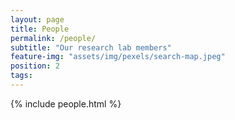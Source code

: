 ```yaml
---
layout: page
title: People
permalink: /people/
subtitle: "Our research lab members"
feature-img: "assets/img/pexels/search-map.jpeg"
position: 2
tags:
---
```


{% include people.html %}
